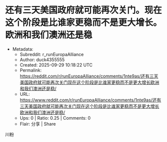 # 还有三天美国政府就可能再次关门。现在这个阶段是比谁家更稳而不是更大增长。欧洲和我们澳洲还是稳

- Metadata:
  - Subreddit: r_runEuropaAlliance
  - Author: duck4355555
  - Created: 2025-09-29 10:18:22 UTC
  - Permalink: https://reddit.com/r/runEuropaAlliance/comments/1nte9as/还有三天美国政府就可能再次关门现在这个阶段是比谁家更稳而不是更大增长欧洲和我们澳洲还是稳/
  - URL: https://www.reddit.com/r/runEuropaAlliance/comments/1nte9as/还有三天美国政府就可能再次关门现在这个阶段是比谁家更稳而不是更大增长欧洲和我们澳洲还是稳/
  - Ups: 0 | Ratio: 0.25 | Comments: 0
  - Flair: 分享 | Share


川粉


